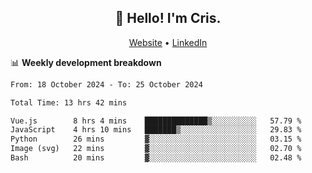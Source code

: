 
<h2 align="center">👋 Hello! I'm Cris.</h2>
<p align="center">
  <a href="https://www.criscunas.dev">Website</a> •
  <a href="https://www.linkedin.com/in/cristophercunas/">LinkedIn</a> 
</p>


📊 **Weekly development breakdown**
<!--START_SECTION:waka-->

```txt
From: 18 October 2024 - To: 25 October 2024

Total Time: 13 hrs 42 mins

Vue.js        8 hrs 4 mins    ██████████████▒░░░░░░░░░░   57.79 %
JavaScript    4 hrs 10 mins   ███████▒░░░░░░░░░░░░░░░░░   29.83 %
Python        26 mins         ▓░░░░░░░░░░░░░░░░░░░░░░░░   03.15 %
Image (svg)   22 mins         ▓░░░░░░░░░░░░░░░░░░░░░░░░   02.70 %
Bash          20 mins         ▓░░░░░░░░░░░░░░░░░░░░░░░░   02.48 %
```

<!--END_SECTION:waka-->
